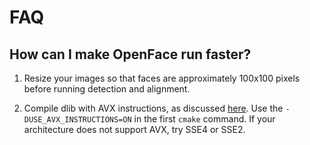 # FAQ

## How can I make OpenFace run faster?

1. Resize your images so that faces are approximately 100x100 pixels
  before running detection and alignment.

2. Compile dlib with AVX instructions, as discussed
  [here](http://dlib.net/face_landmark_detection_ex.cpp.html).
  Use the `-DUSE_AVX_INSTRUCTIONS=ON` in the first `cmake` command.
  If your architecture does not support AVX, try SSE4 or SSE2.
